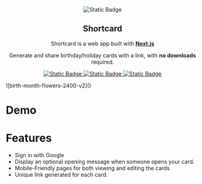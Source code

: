 <div align=center>
  <img alt="Static Badge" src="https://github.com/MaxxonTan/Shortcard/assets/59834451/36f81d65-94b7-4190-913a-cf682e84ca7f">
</div>

<h2 align="center">Shortcard</h2>
<div align="center">
	
Shortcard is a web app built with <a href="https://nextjs.org/" target="_blank">**Next.js**</a>

Generate and share birthday/holiday cards with a link, with **no downloads** required. 

</div>
<p align="center">
  <a href="https://nextjs.org/">
    <img alt="Static Badge" src="https://img.shields.io/badge/Next.js-13.4.7-black?style=for-the-badge">
  <a href="https://github.com/fabricjs/fabric.js">
	<img alt="Static Badge" src="https://img.shields.io/badge/Fabric.js-5.3.0-pink?style=for-the-badge">
  </a>
  <a href="https://supabase.com/">
	<img alt="Static Badge" src="https://img.shields.io/badge/DB-Supabase-green?style=for-the-badge">
  </a>
</p>
![birth-month-flowers-2400-v2]()

# Demo

# Features
- Sign in with Google
- Display an optional opening message when someone opens your card.
- Mobile-Friendly pages for both viewing and editing the cards
- Unique link generated for each card. 
